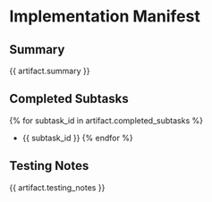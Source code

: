 # Implementation Manifest

## Summary
{{ artifact.summary }}

## Completed Subtasks
{% for subtask_id in artifact.completed_subtasks %}
- {{ subtask_id }}
{% endfor %}

## Testing Notes
{{ artifact.testing_notes }}